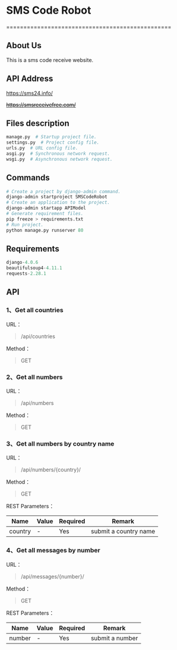 # SMS Code Robot

================================================

## About Us

This is a sms code receive website.

## API Address

https://sms24.info/

~~https://smsreceivefree.com/~~

## Files description

```python
manage.py  # Startup project file.
settings.py  # Project config file.
urls.py  # URL config file.
asgi.py  # Synchronous network request.
wsgi.py  # Asynchronous network request.
```

## Commands

```python
# Create a project by django-admin command.
django-admin startproject SMSCodeRobot
# Create an application to the project.
django-admin startapp APIModel
# Generate requirement files.
pip freeze > requirements.txt
# Run project.
python manage.py runserver 80
```

## Requirements

```python
django-4.0.6
beautifulsoup4-4.11.1
requests-2.28.1
```

## API

### 1、Get all countries

URL：

> /api/countries

Method：

> GET

### 2、Get all numbers

URL：

> /api/numbers

Method：

> GET

### 3、Get all numbers by country name

URL：

> /api/numbers/{country}/

Method：

> GET

REST Parameters：

| Name    | Value | Required | Remark                |
|---------|-------|----------|-----------------------|
| country | -     | Yes      | submit a country name |

### 4、Get all messages by number

URL：

> /api/messages/{number}/

Method：

> GET

REST Parameters：

| Name   | Value | Required | Remark          |
|--------|-------|----------|-----------------|
| number | -     | Yes      | submit a number |
